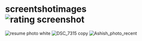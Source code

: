 # screentshotimages![rating screenshot](https://user-images.githubusercontent.com/95959029/187026741-047cc295-ba87-4e46-93cc-7f55e95b36e6.PNG)
![resume photo white](https://user-images.githubusercontent.com/95959029/189178117-6894baab-3aa4-4038-8452-37eecb54bb20.png)
![DSC_7315 copy](https://github.com/ashishdwivedi447/screentshotimages/assets/95959029/77778bab-5c75-4053-818d-820ecc1ee54c)
![Ashish_photo_recent](https://github.com/ashishdwivedi447/screentshotimages/assets/95959029/55a1c4c3-9632-4f5e-8984-7b17e8cd3f9e)
